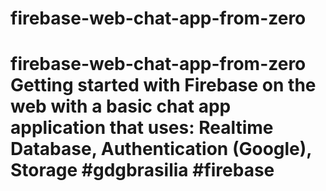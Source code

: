 # firebase-web-chat-app-from-zero
# firebase-web-chat-app-from-zero Getting started with Firebase on the web with a basic chat app application that uses:   Realtime Database, Authentication (Google), Storage  \#gdgbrasilia #firebase 
